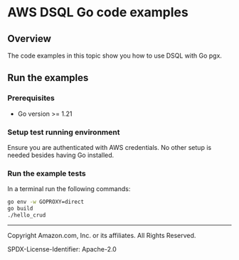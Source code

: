# AWS DSQL Go code examples

## Overview

The code examples in this topic show you how to use DSQL with Go pgx.

## Run the examples

### Prerequisites

- Go version >= 1.21

### Setup test running environment

Ensure you are authenticated with AWS credentials. No other setup is needed besides having Go installed.

### Run the example tests

In a terminal run the following commands:

```sh
go env -w GOPROXY=direct
go build
./hello_crud
```

---

Copyright Amazon.com, Inc. or its affiliates. All Rights Reserved.

SPDX-License-Identifier: Apache-2.0


